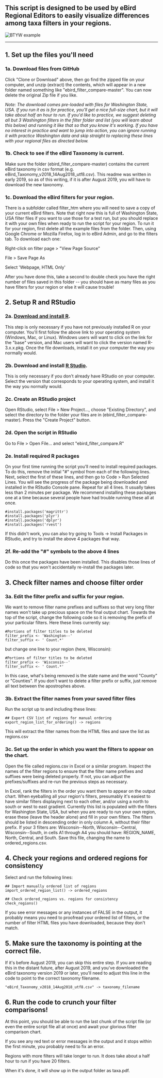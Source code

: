 ## This script is designed to be used by eBird Regional Editors to easily visualize differences among taxa filters in your regions.

![BTYW example](https://github.com/slager/ebird_filter_compare/blob/master/btyw.png)
 
-------------------------------------------------------------------------------------------------------------------



## 1. Set up the files you'll need

### 1a. Download files from GitHub

Click "Clone or Download" above, then go find the zipped file on your computer, and unzip (extract) the contents, which will appear in a new folder named something like "ebird\_filter\_compare-master". You can now delete the original Zip file if you like.

*Note: The download comes pre-loaded with files for Washington State, USA. If you run it as is for practice, you'll get a nice full-size chart, but it will take about half an hour to run. If you'd like to practice, we suggest deleting all but 3 Washington filters in the filter folder and list (you will learn about this below) and running it like that so that you know it's working. If you have no interest in practice and want to jump into action, you can ignore running it with practice Washington data and skip straight to replacing these lines with your regional files as directed below.*
  
### 1b. Check to see if the eBird Taxonomy is current.

Make sure the folder (ebird\_filter\_compare-master) contains the current eBird taxonomy in csv format (e.g. eBird\_Taxonomy\_v2018\_14Aug2018_utf8.csv). This readme was written in early 2019, so as of this writing, if it is after August 2019, you will have to download the new taxonomy.

### 1c. Download the eBird filters for your region.

There is a subfolder called filter\_htm where you will need to save a copy of your current eBird filters. Note that right now this is full of Washington State, USA filter files if you want to use those for a test run, but you should replace it with your own files when ready to run the script for your region. To run it for your region, first delete all the example files from the folder. Then, using Google Chrome or Mozilla Firefox, log in to eBird Admin, and go to the filters tab. To download each one:

Right-click on filter page > "View Page Source"

File > Save Page As

Select 'Webpage, HTML Only'

After you have done this, take a second to double check you have the right number of files saved in this folder --  you should have as many files as you have filters for your region or else it will cause trouble!

## 2. Setup R and RStudio

### 2a. [Download and install R](https://cran.r-project.org/).

This step is only necessary if you have not previously installed R on your computer. You'll first follow the above link to your operating system (Windows, Mac, or Linux). Windows users will want to click on the link for the "base" version, and Mac users will want to click the version named R-3.x.x.pkg. Once the file downloads, install it on your computer the way you normally would.

### 2b. Download and install [R Studio](https://www.rstudio.com/).

This is only necessary if you don't already have RStudio on your computer. Select the version that corresponds to your operating system, and install it the way you normally would.

### 2c. Create an RStudio project

Open RStudio, select File > New Project..., choose "Existing Directory", and select the directory to the folder your files are in (ebird\_filter\_compare-master). Press the "Create Project" button.

### 2d. Open the script in RStudio

Go to File > Open File... and select "ebird\_filter\_compare.R"

### 2e. Install required R packages

On your first time running the script you'll need to install required packages. To do this, remove the initial "#" symbol from each of the following lines. Next, select the first of these lines, and then go to Code > Run Selected Lines. You will see the progress of the package being downloaded and installed in the RStudio Console pane. Repeat for all 4 lines. It usually takes less than 2 minutes per package. We recommend installing these packages one at a time because several people have had trouble running these all at once.

```
#install.packages('magrittr')
#install.packages('plyr')
#install.packages('dplyr')
#install.packages('rvest')
```

If this didn't work, you can also try going to Tools -> Install Packages in RStudio, and try to install the above 4 packages that way.

### 2f. Re-add the "#" symbols to the above 4 lines

Do this once the packages have been installed. This disables those lines of code so that you won't accidentally re-install the packages later. 

## 3. Check filter names and choose filter order

### 3a. Edit the filter prefix and suffix for your region.

We want to remove filter name prefixes and suffixes so that very long filter names won't take up precious space on the final output chart. Towards the top of the script, change the following code so it is removing the prefix of your particular filters. Here these lines currently say:
```
#Portions of filter titles to be deleted
filter_prefix <- 'Washington--'
filter_suffix <- ' Count.*'
```
but change one line to your region (here, Wisconsin):
```
#Portions of filter titles to be deleted
filter_prefix <- 'Wisconsin--'
filter_suffix <- ' Count.*'
```
In this case, what's being removed is the state name and the word "County" or "Counties". If you don't want to delete a filter prefix or suffix, just remove all text between the apostrophes above.

### 3b. Extract the filter names from your saved filter files

Run the script up to and including these lines:
```
## Export CSV list of regions for manual ordering
export_region_list_for_ordering() -> regions
```
This will extract the filter names from the HTML files and save the list as regions.csv

### 3c. Set up the order in which you want the filters to appear on the chart.

Open the file called regions.csv in Excel or a similar program. Inspect the names of the filter regions to ensure that the filter name prefixes and suffixes were being deleted properly. If not, you can adjust the prefixes/suffixes and re-run the previous steps as necessary.

In Excel, rank the filters in the order you want them to appear on the output chart. When eyeballing all your region's filters, presumably it's easiest to have similar filters displaying next to each other, and/or using a north to south or west to east gradient. Currently this list is populated with the filters for Washington State, USA, but when you are ready to run your own region, erase these (leave the header alone) and fill in your own filters. The filters should be listed in descending order in only column A, without their filter prefix. If your 3 filters are: Wisconsin--North, Wisconsin--Central, Wisconsin--South, in cells A1 through A4 you should have:  REGION\_NAME, North, Central, and South. Save this file, changing the name to ordered\_regions.csv.

## 4.  Check your regions and ordered regions for consistency

Select and run the following lines:
```
## Import manually ordered list of regions
import_ordered_region_list() -> ordered_regions

## Check ordered_regions vs. regions for consistency
check_regions()
```
If you see error messages or any instances of FALSE in the output, it probably means you need to proofread your ordered list of filters, or the number of filter HTML files you have downloaded, because they don't match.

## 5.  Make sure the taxonomy is pointing at the correct file.

If it's before August 2019, you can skip this entire step. If you are reading this in the distant future, after August 2019, and you've downloaded the eBird taxonomy version 2019 or later, you'll need to adjust this line in the code to point to the correct taxonomy filename.
```
"eBird_Taxonomy_v2018_14Aug2018_utf8.csv" -> taxonomy_filename
```

## 6. Run the code to crunch your filter comparisons!

At this point, you should be able to run the last chunk of the script file (or even the entire script file all at once) and await your glorious filter comparison chart.

If you see any red text or error messages in the output and it stops within the first minute, you probably need to fix an error.

Regions with more filters will take longer to run. It does take about a half hour to run if you have 20 filters.

When it's done, it will show up in the output folder as taxa.pdf.